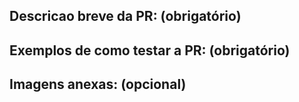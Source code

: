 ## Descricao breve da PR: (obrigatório)
## Exemplos de como testar a PR: (obrigatório)
## Imagens anexas: (opcional)